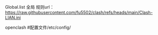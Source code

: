 Global.list  全局
规则url：https://raw.githubusercontent.com/fu5502/clash/refs/heads/main/Clash-LIAN.ini


openclash  #配置文件/etc/config/

